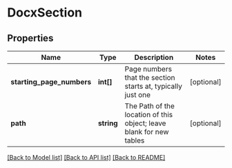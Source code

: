 # DocxSection

## Properties
Name | Type | Description | Notes
------------ | ------------- | ------------- | -------------
**starting_page_numbers** | **int[]** | Page numbers that the section starts at, typically just one | [optional] 
**path** | **string** | The Path of the location of this object; leave blank for new tables | [optional] 

[[Back to Model list]](../README.md#documentation-for-models) [[Back to API list]](../README.md#documentation-for-api-endpoints) [[Back to README]](../README.md)


